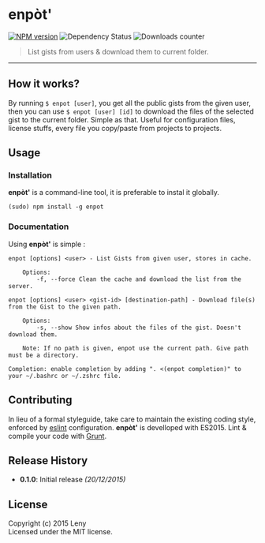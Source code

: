 # enpòt'

[![NPM version](http://img.shields.io/npm/v/enpot.svg)](https://www.npmjs.org/package/enpot) ![Dependency Status](https://david-dm.org/leny/enpot.svg) ![Downloads counter](http://img.shields.io/npm/dm/enpot.svg)

> List gists from users & download them to current folder.

* * *

## How it works?

By running `$ enpot [user]`, you get all the public gists from the given user, then you can use `$ enpot [user] [id]` to download the files of the selected gist to the current folder. Simple as that. Useful for configuration files, license stuffs, every file you copy/paste from projects to projects.

## Usage

### Installation

**enpòt'** is a command-line tool, it is preferable to instal it globally.

    (sudo) npm install -g enpot

### Documentation

Using **enpòt'** is simple :

    enpot [options] <user> - List Gists from given user, stores in cache.

        Options:
            -f, --force Clean the cache and download the list from the server.

    enpot [options] <user> <gist-id> [destination-path] - Download file(s) from the Gist to the given path.

        Options:
            -s, --show Show infos about the files of the gist. Doesn't download them.

        Note: If no path is given, enpot use the current path. Give path must be a directory.

    Completion: enable completion by adding ". <(enpot completion)" to your ~/.bashrc or ~/.zshrc file.

## Contributing

In lieu of a formal styleguide, take care to maintain the existing coding style, enforced by [eslint](http://eslint.org/) configuration. **enpòt'** is develloped with ES2015. Lint & compile your code with [Grunt](http://gruntjs.com/).

## Release History

* **0.1.0**: Initial release _(20/12/2015)_

## License

Copyright (c) 2015 Leny  
Licensed under the MIT license.
